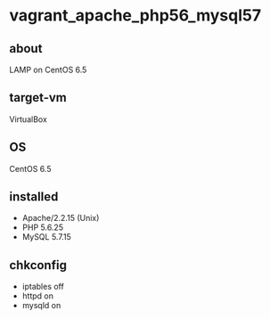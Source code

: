# vagrant_apache_php56_mysql57

## about

LAMP on CentOS 6.5

## target-vm  
VirtualBox

## OS
CentOS 6.5

## installed

- Apache/2.2.15 (Unix)  
- PHP 5.6.25  
- MySQL 5.7.15  

## chkconfig

- iptables off  
- httpd on  
- mysqld on
